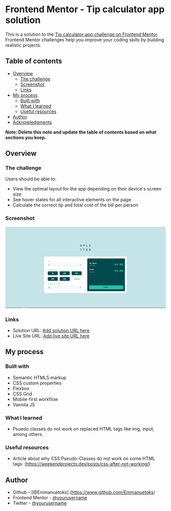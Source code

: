 # Frontend Mentor - Tip calculator app solution

This is a solution to the [Tip calculator app challenge on Frontend Mentor](https://www.frontendmentor.io/challenges/tip-calculator-app-ugJNGbJUX). Frontend Mentor challenges help you improve your coding skills by building realistic projects.

## Table of contents

- [Overview](#overview)
  - [The challenge](#the-challenge)
  - [Screenshot](#screenshot)
  - [Links](#links)
- [My process](#my-process)
  - [Built with](#built-with)
  - [What I learned](#what-i-learned)
  - [Useful resources](#useful-resources)
- [Author](#author)
- [Acknowledgments](#acknowledgments)

**Note: Delete this note and update the table of contents based on what sections you keep.**

## Overview

### The challenge

Users should be able to:

- View the optimal layout for the app depending on their device's screen size
- See hover states for all interactive elements on the page
- Calculate the correct tip and total cost of the bill per person

### Screenshot

![](./images//Splitter-tip-calculator.jpg)

### Links

- Solution URL: [Add solution URL here](https://your-solution-url.com)
- Live Site URL: [Add live site URL here](https://your-live-site-url.com)

## My process

### Built with

- Semantic HTML5 markup
- CSS custom properties
- Flexbox
- CSS Grid
- Mobile-first workflow
- Vannila JS

### What I learned

- Psuedo classes do not work on replaced HTML tags like img, input, among others

### Useful resources

- Article about why CSS Pseudo-Classes do not work on some HTML tags: (<https://weekendprojects.dev/posts/css-after-not-working/>)

## Author

- Github - [@Emmanuetoks] (<https://www.github.com/Emmanuetoks>)
- Frontend Mentor - [@yourusername](https://www.frontendmentor.io/profile/yourusername)
- Twitter - [@yourusername](https://www.twitter.com/yourusername)
